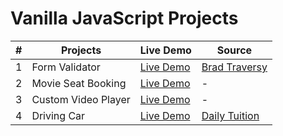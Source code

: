 # Vanilla JavaScript Projects

| #   | Projects            | Live Demo                                                                       | Source                                                                              |
| --- | ------------------- | ------------------------------------------------------------------------------- | ----------------------------------------------------------------------------------- |
| 1   | Form Validator      | [Live Demo](https://ieunjung.github.io/vanillawebprojects/FORM-VALIDATOR/)      | [Brad Traversy](https://www.udemy.com/course/web-projects-with-vanilla-javascript/) |
| 2   | Movie Seat Booking  | [Live Demo](https://ieunjung.github.io/vanillawebprojects/MOVIE-SEAT-BOOKING/)  | -                                                                                   |
| 3   | Custom Video Player | [Live Demo](https://ieunjung.github.io/vanillawebprojects/CUSTOM-VIDEO-PLAYER/) | -                                                                                   |
| 4   | Driving Car         | [Live Demo](https://ieunjung.github.io/vanillawebprojects/DRIVING-CAR/)         | [Daily Tuition](https://www.youtube.com/watch?v=Eh3kt0Xqea0)                        |
